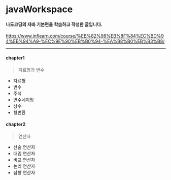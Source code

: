 # javaWorkspace

#### 나도코딩의 자바 기본편을 학습하고 작성한 글입니다.
 <https://www.inflearn.com/course/%EB%82%98%EB%8F%84%EC%BD%94%EB%94%A9-%EC%9E%90%EB%B0%94-%EA%B8%B0%EB%B3%B8/>
 
 ---

#### chapter1
  >자료형과 변수
   * 자료형
   * 변수
   * 주석
   * 변수네이밍
   * 상수
   * 형변환
 
 #### chapter2
  >연산자
   * 산술 연산자
   * 대입 연산자
   * 비교 연산자
   * 논리 연산자
   * 삼항 연산자
 
   
